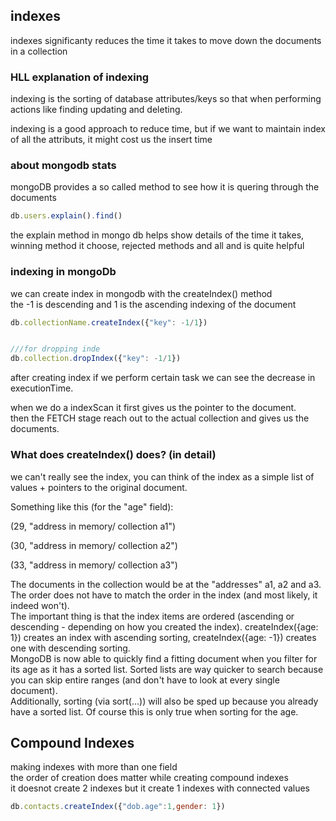 ## indexes

indexes significanty reduces the time it takes to move down the documents in a collection<br>

### HLL explanation of indexing

indexing is the sorting of database attributes/keys so that when performing actions like finding updating and deleting.

indexing is a good approach to reduce time, but if we want to maintain index of all the attributs, it might cost us the insert time<br>

### about mongodb stats

mongoDB provides a so called method to see how it is quering through the documents
```js
db.users.explain().find()
```
the explain method in mongo db helps show details of the time it takes, winning method it choose, rejected methods and all
and is quite helpful

### indexing in mongoDb

we can create index in mongodb with the createIndex() method<br>
the -1 is descending and 1 is the ascending indexing of the document
```js
db.collectionName.createIndex({"key": -1/1})


///for dropping inde
db.collection.dropIndex({"key": -1/1})
```
after creating index if we perform certain task we can see the decrease in executionTime.<br>

when we do a indexScan it first gives us the pointer to the document.<br>
then the FETCH stage reach out to the actual collection and gives us the documents.<br>

### What does createIndex() does? (in detail)


we can't really see the index, you can think of the index as a simple list of values + pointers to the original document.<br>

Something like this (for the "age" field):

(29, "address in memory/ collection a1")<br>

(30, "address in memory/ collection a2")<br>

(33, "address in memory/ collection a3")<br>

The documents in the collection would be at the "addresses" a1, a2 and a3. The order does not have to match the order in the index (and most likely, it indeed won't).
<br>
The important thing is that the index items are ordered (ascending or descending - depending on how you created the index). createIndex({age: 1}) creates an index with ascending sorting, createIndex({age: -1}) creates one with descending sorting.
<br>
MongoDB is now able to quickly find a fitting document when you filter for its age as it has a sorted list. Sorted lists are way quicker to search because you can skip entire ranges (and don't have to look at every single document).
<br>
Additionally, sorting (via sort(...)) will also be sped up because you already have a sorted list. Of course this is only true when sorting for the age.

## Compound Indexes

making indexes with more than one field<br>
the order of creation does matter while creating compound indexes<br>
it doesnot create 2 indexes but it create 1 indexes with connected values<br>
```js
db.contacts.createIndex({"dob.age":1,gender: 1})
```
